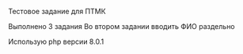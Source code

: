 Тестовое задание для ПТМК

Выполнено 3 задания
Во втором задании вводить ФИО раздельно


Использую php версии 8.0.1


